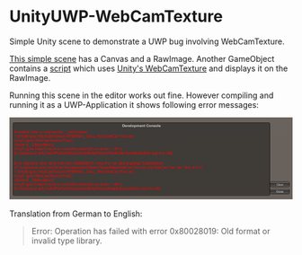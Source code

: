 # UnityUWP-WebCamTexture
Simple Unity scene to demonstrate a UWP bug involving WebCamTexture.

[This simple scene](Assets/Scene.unity) has a Canvas and a RawImage.
Another GameObject contains a [script](Assets/Scripts/WebCam.cs) which uses [Unity's WebCamTexture](https://docs.unity3d.com/ScriptReference/WebCamTexture.html) and displays it on the RawImage.

Running this scene in the editor works out fine.
However compiling and running it as a UWP-Application it shows following error messages:

![Error output](misc/webcamtexture_unity_error.png)

Translation from German to English:

> Error: Operation has failed with error 0x80028019: Old format or invalid type library.
